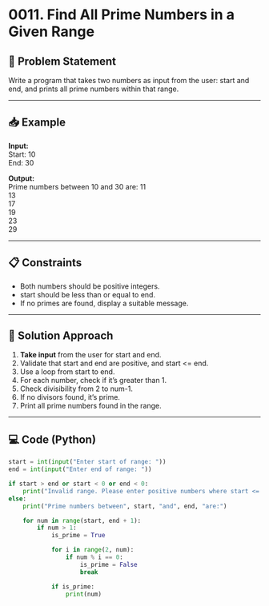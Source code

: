 # 0011. Find All Prime Numbers in a Given Range

## 📝 Problem Statement

Write a program that takes two numbers as input from the user: start and end, and prints all prime numbers within that range.

---

## 📥 Example

**Input:**  
Start: 10  
End: 30  

**Output:**  
Prime numbers between 10 and 30 are:
11  
13  
17  
19  
23  
29  

---

## 📋 Constraints

- Both numbers should be positive integers.
- start should be less than or equal to end.
- If no primes are found, display a suitable message.

---

## 🧠 Solution Approach

1. **Take input** from the user for start and end.
2. Validate that start and end are positive, and start <= end.
3. Use a loop from start to end.
4. For each number, check if it’s greater than 1.
5. Check divisibility from 2 to num-1.
6. If no divisors found, it’s prime.
7. Print all prime numbers found in the range.

---

## 💻 Code (Python)

```python
start = int(input("Enter start of range: "))
end = int(input("Enter end of range: "))

if start > end or start < 0 or end < 0:
    print("Invalid range. Please enter positive numbers where start <= end.")
else:
    print("Prime numbers between", start, "and", end, "are:")

    for num in range(start, end + 1):
        if num > 1:
            is_prime = True

            for i in range(2, num):
                if num % i == 0:
                    is_prime = False
                    break

            if is_prime:
                print(num)
